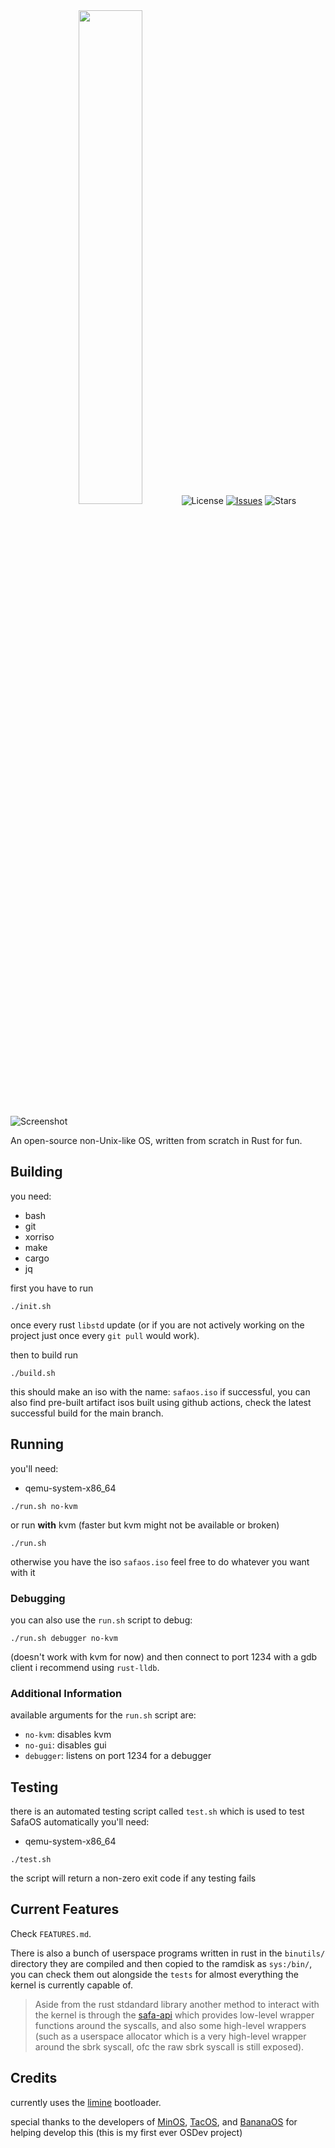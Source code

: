<div align="center">
<img src="https://repository-images.githubusercontent.com/825143915/95735661-0205-4029-97d5-fcfa347c8067" width="45%" height="45%>


#

[![License](https://img.shields.io/github/license/SafaOS/SafaOS?color=red)](https://github.com/SafaOS/SafaOS/blob/main/LICENSE) [![Issues](https://img.shields.io/github/issues/SafaOS/SafaOS)](https://github.com/SafaOS/SafaOS/issues) ![Stars](https://img.shields.io/github/stars/SafaOS/SafaOS?style=flat-square)
</div>

![Screenshot](https://safiworks.github.io/priv/imgs/screenshots/SafaOS-250426.png)

An open-source non-Unix-like OS, written from scratch in Rust for fun.

## Building
you need:

- bash
- git
- xorriso
- make
- cargo
- jq

first you have to run
```
./init.sh
```
once every rust `libstd` update (or if you are not actively working on the project just once every `git pull` would work).


then to build run
```
./build.sh
```

this should make an iso with the name: `safaos.iso` if successful,
you can also find pre-built artifact isos built using github actions, check the latest successful build for the main branch.

## Running
you'll need:

- qemu-system-x86_64

```
./run.sh no-kvm
```

or run **with** kvm (faster but kvm might not be available or broken)
```
./run.sh
```
otherwise you have the iso `safaos.iso` feel free to do whatever you want with it

### Debugging
you can also use the `run.sh` script to debug:
```
./run.sh debugger no-kvm
```
(doesn't work with kvm for now)
and then connect to port 1234 with a gdb client i recommend using `rust-lldb`.

### Additional Information
available arguments for the `run.sh` script are:

- `no-kvm`: disables kvm
- `no-gui`: disables gui
- `debugger`: listens on port 1234 for a debugger

## Testing
there is an automated testing script called `test.sh` which is used to test SafaOS automatically
you'll need:

- qemu-system-x86_64

```
./test.sh
```
the script will return a non-zero exit code if any testing fails

## Current Features
Check `FEATURES.md`.

There is also a bunch of userspace programs written in rust in the `binutils/` directory they are compiled and then copied to the ramdisk as `sys:/bin/`, you can check them out alongside the `tests` for almost everything the kernel is currently capable of.

> Aside from the rust stdandard library another method to interact with the kernel is through the [safa-api](https://github.com/SafaOS/safa-api) which provides low-level wrapper functions around the syscalls, and also some high-level wrappers (such as a userspace allocator which is a very high-level wrapper around the sbrk syscall, ofc the raw sbrk syscall is still exposed).

## Credits
currently uses the [limine](https://limine-bootloader.org/) bootloader.

special thanks to the developers of [MinOS](https://github.com/Dcraftbg/MinOS/), [TacOS](https://github.com/UnmappedStack/TacOS), and [BananaOS](https://github.com/Bananymous/banan-os) for helping develop this (this is my first ever OSDev project)
